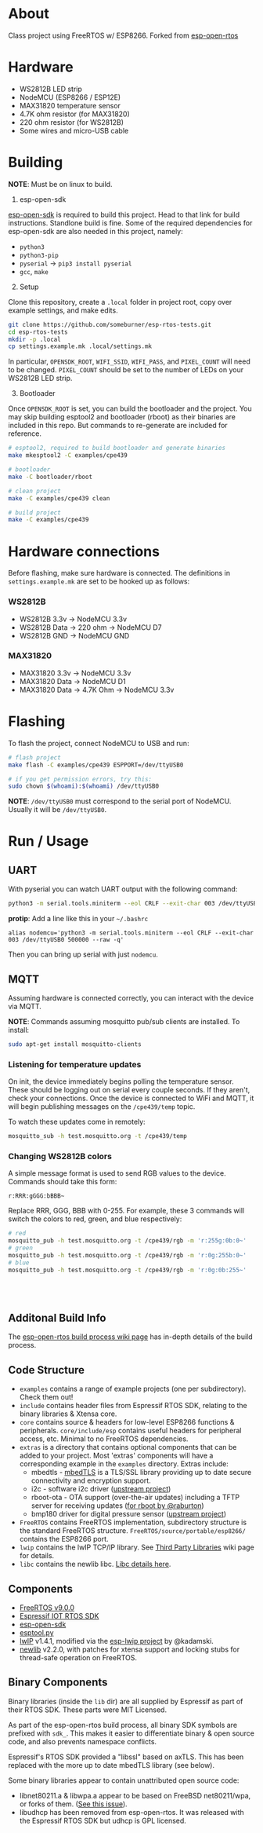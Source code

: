 # About

Class project using FreeRTOS w/ ESP8266. Forked from [esp-open-rtos](https://github.com/SuperHouse/esp-open-rtos)

# Hardware

* WS2812B LED strip
* NodeMCU (ESP8266 / ESP12E)
* MAX31820 temperature sensor
* 4.7K ohm resistor (for MAX31820)
* 220 ohm resistor (for WS2812B)
* Some wires and micro-USB cable

# Building

**NOTE**: Must be on linux to build.

1. esp-open-sdk

[esp-open-sdk](https://github.com/pfalcon/esp-open-sdk) is required to build
this project. Head to that link for build instructions. Standlone build is fine.
Some of the required dependencies for esp-open-sdk are also needed in this
project, namely:

* `python3`
* `python3-pip`
* `pyserial` -> `pip3 install pyserial`
* `gcc`, `make`

2. Setup

Clone this repository, create a `.local` folder in project root, copy over
example settings, and make edits.

```sh
git clone https://github.com/someburner/esp-rtos-tests.git
cd esp-rtos-tests
mkdir -p .local
cp settings.example.mk .local/settings.mk
```

In particular, `OPENSDK_ROOT`, `WIFI_SSID`, `WIFI_PASS`, and `PIXEL_COUNT` will
need to be changed. `PIXEL_COUNT` should be set to the number of LEDs on your
WS2812B LED strip.

3. Bootloader

Once `OPENSDK_ROOT` is set, you can build the bootloader and the project.
You may skip building esptool2 and bootloader (rboot) as their binaries are
included in this repo. But commands to re-generate are included for reference.

```sh
# esptool2, required to build bootloader and generate binaries
make mkesptool2 -C examples/cpe439

# bootloader
make -C bootloader/rboot

# clean project
make -C examples/cpe439 clean

# build project
make -C examples/cpe439
```

# Hardware connections

Before flashing, make sure hardware is connected. The definitions in
`settings.example.mk` are set to be hooked up as follows:

### WS2812B

* WS2812B 3.3v -> NodeMCU 3.3v
* WS2812B Data -> 220 ohm -> NodeMCU D7
* WS2812B GND -> NodeMCU GND

### MAX31820

* MAX31820 3.3v -> NodeMCU 3.3v
* MAX31820 Data -> NodeMCU D1
* MAX31820 Data -> 4.7K Ohm -> NodeMCU 3.3v

# Flashing

To flash the project, connect NodeMCU to USB and run:

```sh
# flash project
make flash -C examples/cpe439 ESPPORT=/dev/ttyUSB0

# if you get permission errors, try this:
sudo chown $(whoami):$(whoami) /dev/ttyUSB0
```

**NOTE**: `/dev/ttyUSB0` must correspond to the serial port of NodeMCU. Usually
it will be `/dev/ttyUSB0`.

# Run / Usage

## UART

With pyserial you can watch UART output with the following command:

```sh
python3 -m serial.tools.miniterm --eol CRLF --exit-char 003 /dev/ttyUSB0 500000 --raw -q
```

**protip**: Add a line like this in your `~/.bashrc`

```
alias nodemcu='python3 -m serial.tools.miniterm --eol CRLF --exit-char 003 /dev/ttyUSB0 500000 --raw -q'
```

Then you can bring up serial with just `nodemcu`.

## MQTT

Assuming hardware is connected correctly, you can interact with the device via
MQTT.

**NOTE**: Commands assuming mosquitto pub/sub clients are installed. To install:

```sh
sudo apt-get install mosquitto-clients
```

### Listening for temperature updates

On init, the device immediately begins polling the temperature sensor. These
should be logging out on serial every couple seconds. If they aren't, check
your connections. Once the device is connected to WiFi and MQTT, it will begin
publishing messages on the `/cpe439/temp` topic.

To watch these updates come in remotely:

```sh
mosquitto_sub -h test.mosquitto.org -t /cpe439/temp
```

### Changing WS2812B colors

A simple message format is used to send RGB values to the device. Commands
should take this form:

```
r:RRR:gGGG:bBBB~
```

Replace RRR, GGG, BBB with 0-255. For example, these 3 commands will switch the
colors to red, green, and blue respectively:

```sh
# red
mosquitto_pub -h test.mosquitto.org -t /cpe439/rgb -m 'r:255g:0b:0~'
# green
mosquitto_pub -h test.mosquitto.org -t /cpe439/rgb -m 'r:0g:255b:0~'
# blue
mosquitto_pub -h test.mosquitto.org -t /cpe439/rgb -m 'r:0g:0b:255~'
```

<br>
<br>

## Additonal Build Info

The [esp-open-rtos build process wiki page](https://github.com/SuperHouse/esp-open-rtos/wiki/Build-Process)
has in-depth details of the build process.

## Code Structure

* `examples` contains a range of example projects (one per subdirectory). Check them out!
* `include` contains header files from Espressif RTOS SDK, relating to the binary libraries & Xtensa core.
* `core` contains source & headers for low-level ESP8266 functions & peripherals. `core/include/esp` contains useful headers for peripheral access, etc. Minimal to no FreeRTOS dependencies.
* `extras` is a directory that contains optional components that can be added to your project. Most 'extras' components will have a corresponding example in the `examples` directory. Extras include:
   - mbedtls - [mbedTLS](https://tls.mbed.org/) is a TLS/SSL library providing up to date secure connectivity and encryption support.
   - i2c - software i2c driver ([upstream project](https://github.com/kanflo/esp-open-rtos-driver-i2c))
   - rboot-ota - OTA support (over-the-air updates) including a TFTP server for receiving updates ([for rboot by @raburton](http://richard.burtons.org/2015/05/18/rboot-a-new-boot-loader-for-esp8266/))
   - bmp180 driver for digital pressure sensor ([upstream project](https://github.com/Angus71/esp-open-rtos-driver-bmp180))
* `FreeRTOS` contains FreeRTOS implementation, subdirectory structure is the standard FreeRTOS structure. `FreeRTOS/source/portable/esp8266/` contains the ESP8266 port.
* `lwip` contains the lwIP TCP/IP library. See [Third Party Libraries](https://github.com/SuperHouse/esp-open-rtos/wiki/Third-Party-Libraries) wiki page for details.
* `libc` contains the newlib libc. [Libc details here](https://github.com/SuperHouse/esp-open-rtos/wiki/libc-configuration).

## Components
* [FreeRTOS v9.0.0](http://www.freertos.org/)
* [Espressif IOT RTOS SDK](https://github.com/espressif/ESP8266_RTOS_SDK)
* [esp-open-sdk](https://github.com/pfalcon/esp-open-sdk/)
* [esptool.py](https://github.com/themadinventor/esptool)
* [lwIP](http://lwip.wikia.com/wiki/LwIP_Wiki) v1.4.1, modified via the [esp-lwip project](https://github.com/kadamski/esp-lwip) by @kadamski.
* [newlib](https://github.com/projectgus/newlib-xtensa) v2.2.0, with patches for xtensa support and locking stubs for thread-safe operation on FreeRTOS.

## Binary Components

Binary libraries (inside the `lib` dir) are all supplied by Espressif as part of their RTOS SDK. These parts were MIT Licensed.

As part of the esp-open-rtos build process, all binary SDK symbols are prefixed with `sdk_`. This makes it easier to differentiate binary & open source code, and also prevents namespace conflicts.

Espressif's RTOS SDK provided a "libssl" based on axTLS. This has been replaced with the more up to date mbedTLS library (see below).

Some binary libraries appear to contain unattributed open source code:

* libnet80211.a & libwpa.a appear to be based on FreeBSD net80211/wpa, or forks of them. ([See this issue](https://github.com/SuperHouse/esp-open-rtos/issues/4)).
* libudhcp has been removed from esp-open-rtos. It was released with the Espressif RTOS SDK but udhcp is GPL licensed.
